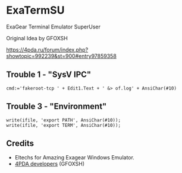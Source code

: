 # ExaTermSU
ExaGear Terminal Emulator SuperUser

Original Idea by GFOXSH

https://4pda.ru/forum/index.php?showtopic=992239&st=900#entry97859358

## Trouble 1 - "SysV IPC"
    cmd:='fakeroot-tcp ' + Edit1.Text + ' &> of.log' + AnsiChar(#10)

## Trouble 3 - "Environment"
    write(ifile, 'export PATH', AnsiChar(#10));
    write(ifile, 'export TERM', AnsiChar(#10));

## Credits
- Eltechs for Amazing Exagear Windows Emulator.
- [4PDA developers](https://4pda.ru/forum/index.php?showtopic=992239) (GFOXSH)
